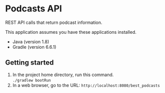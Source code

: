# Podcasts API
REST API calls that return podcast information.

This application assumes you have these applications installed.

* Java (version 1.8)
* Gradle (version 6.6.1)

## Getting started

1. In the project home directory, run this command.  
  `./gradlew bootRun`
1. In a web browser, go to the URL:
  `http://localhost:8080/best_podcasts`

